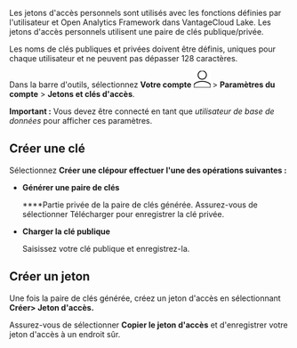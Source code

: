 Les jetons d'accès personnels sont utilisés avec les fonctions définies par l'utilisateur et Open Analytics Framework dans VantageCloud Lake. Les jetons d'accès personnels utilisent une paire de clés publique/privée.

Les noms de clés publiques et privées doivent être définis, uniques pour chaque utilisateur et ne peuvent pas dépasser 128 caractères.

Dans la barre d'outils, sélectionnez **Votre compte** ![Person icon.](Images/mci1652327190262.svg) > **Paramètres du compte** > **Jetons et clés d'accès**.

**Important :** Vous devez être connecté en tant que *utilisateur de base de données* pour afficher ces paramètres.

## Créer une clé


Sélectionnez **Créer une clépour effectuer l'une des opérations suivantes :**

-   **Générer une paire de clés**

     ****Partie privée de la paire de clés générée. Assurez-vous de sélectionner Télécharger pour enregistrer la clé privée.


-   **Charger la clé publique**

    Saisissez votre clé publique et enregistrez-la.


## Créer un jeton


Une fois la paire de clés générée, créez un jeton d'accès en sélectionnant **Créer> **Jeton d'accès**.**

Assurez-vous de sélectionner **Copier le jeton d'accès** et d'enregistrer votre jeton d'accès à un endroit sûr.

